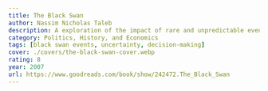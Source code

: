 ```yaml
---
title: The Black Swan
author: Nassim Nicholas Taleb
description: A exploration of the impact of rare and unpredictable events, emphasizing the importance of understanding uncertainty in decision-making.
category: Politics, History, and Economics
tags: [black swan events, uncertainty, decision-making]
cover: ./covers/the-black-swan-cover.webp
rating: 8
year: 2007
url: https://www.goodreads.com/book/show/242472.The_Black_Swan
---
```

